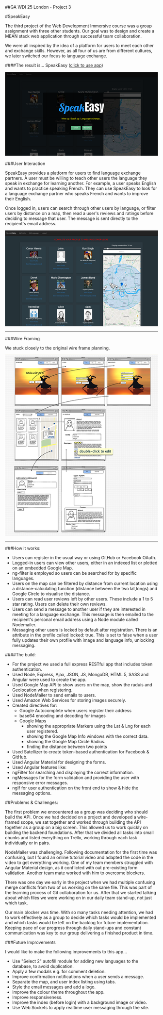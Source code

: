 ##GA WDI 25 London - Project 3

#SpeakEasy

The third project of the Web Development Immersive course was a group assignment with three other students. Our goal was to design and create a MEAN stack web application through successful team collaboration.

We were all inspired by the idea of a platform for users to meet each other and exchange skills. However, as all four of us are from different cultures, we later switched our focus to language exchange.

####The result is... SpeakEasy ([click to use app](https://speak-easy-app.herokuapp.com/))

![](src/images/welcome.png)

###User Interaction

SpeakEasy provides a platform for users to find language exchange partners. A user must be willing to teach other users the language they speak in exchange for learning another. For example, a user speaks English and wants to practice speaking French. They can use SpeakEasy to look for a language exchange partner who speaks French and wants to improve their English.

Once logged in, users can search through other users by language, or filter users by distance on a map, then read a user's reviews and ratings before deciding to message that user. The message is sent directly to the recipient's email address.

![](src/images/index.png)

***

###Wire Framing

We stuck closely to the original wire frame planning.

![](src/images/wireframes.png)

***

###How it works:

* Users can register in the usual way or using GitHub or Facebook OAuth.
* Logged-in users can view other users, either in an indexed list or plotted on an embedded Google Map.
* ng-filter is employed so users can be searched for by specific languages.
* Users on the map can be filtered by distance from current location using a distance-calculating function (distance between the two lat,longs) and Google Circle to visualise the distance.
* Users can read user reviews left by other users. These include a 1 to 5 star rating. Users can delete their own reviews.
* Users can send a message to another user if they are interested in meeting for a language exchange. This message is then emailed to the recipient's personal email address using a Node module called Nodemailer.
* Messaging other users is locked by default after registration. There is an attribute in the profile called locked: true. This is set to false when a user fully updates their own profile with image and language info, unlocking messaging.



####The build:


* For the project we used a full express RESTful app that includes token authentication.
* Used Node, Express, Ajax, JSON, JS, MongoDB, HTML 5, SASS and Angular were used to create the app.
* Used Google Map API to show users on the map, show the raduis and Geolocation when registering.
* Used NodeMailer to send emails to users.
* Used Amazon Web Services for storing images securely.
* Created directives for:
	* Google Autocomplete when users register their address
	* base64 encoding and decoding for images
	* Google Maps
		* showing the appropriate Markers using the Lat & Lng for each user registered.
		* showing the Google Map Info windows with the correct data.
		* showing the Google Map Circle Radius.
		* finding the distance between two points
* Used Satellizer to create token-based authentication for Facebook & GitHub.
* Used Angular Material for designing the forms.
* Used Angular features like:
* 	ngFilter for searching and displaying the correct information.
* 	ngMessages for the form validation and providing the user with responsive error messages.
*  ngIf for user authentication on the front end to show & hide the messaging options.


##Problems & Challenges:

The first problem we encountered as a group was deciding who should build the API. Once we had decided on a project and developed a wire-framed scope, we sat together and worked through building the API together as a group on a big screen. This allowed us to work quickly on building the backend foundations. After that we divided all tasks into small chunks and listed everything on Trello, working through each task individually or in pairs.

NodeMailer was challenging. Following documentation for the first time was confusing, but I found an online tutorial video and adapted the code in the video to get everything working. One of my team members struggled with Angular Material design, as it conflicted with out pre-existing form validation. Another team mate worked with him to overcome blockers.

There was one day we early in the project when we had multiple confusing merge conflicts from two of us working on the same file. This was part of the learning process of Git collaboration for us. After that we started talking about which files we were working on in our daily team stand-up, not just which task.

Our main blocker was time. With so many tasks needing attention, we had to work effectively as a group to decide which tasks would be implemented and which tasks would be left on the backlog for future implementation. Keeping pace of our progress through daily stand-ups and constant communication was key to our group delivering a finished product in time.


###Future Improvements

I would like to make the following improvements to this app...

- Use "Select 2" autofill module for adding new languages to the database, to avoid duplication.
- Apply a few modals e.g. for comment deletion.
- Improve confirmation notifications when a user sends a message.
- Separate the map, and user index listing using tabs.
- Style the email messages and add a logo.
- Improve the colour theme throughout the app.
- Improve responsiveness.
- Improve the index (before login) with a background image or video.
- Use Web Sockets to apply realtime user messaging through the site.
